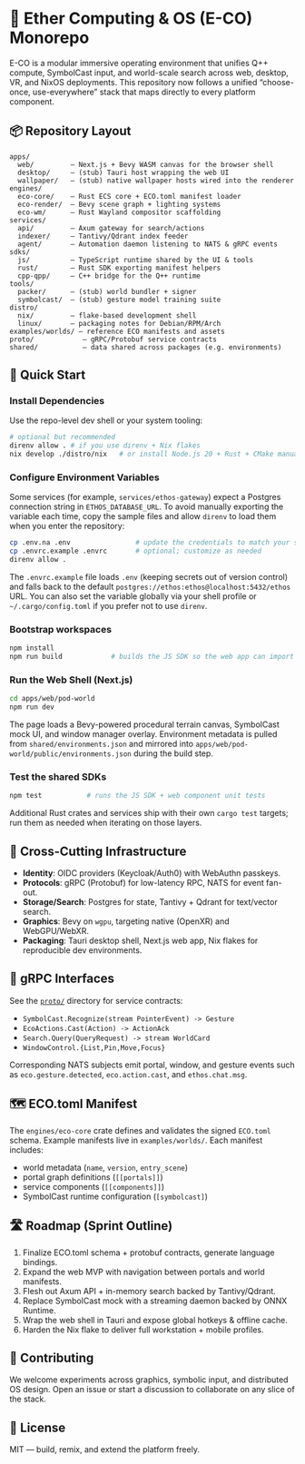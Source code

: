 # 🧠 Ether Computing & OS (E-CO) Monorepo

E-CO is a modular immersive operating environment that unifies Q++ compute, SymbolCast input, and world-scale search across web, desktop, VR, and NixOS deployments. This repository now follows a unified “choose-once, use-everywhere” stack that maps directly to every platform component.

## 📦 Repository Layout

```
apps/
  web/         – Next.js + Bevy WASM canvas for the browser shell
  desktop/     – (stub) Tauri host wrapping the web UI
  wallpaper/   – (stub) native wallpaper hosts wired into the renderer
engines/
  eco-core/    – Rust ECS core + ECO.toml manifest loader
  eco-render/  – Bevy scene graph + lighting systems
  eco-wm/      – Rust Wayland compositor scaffolding
services/
  api/         – Axum gateway for search/actions
  indexer/     – Tantivy/Qdrant index feeder
  agent/       – Automation daemon listening to NATS & gRPC events
sdks/
  js/          – TypeScript runtime shared by the UI & tools
  rust/        – Rust SDK exporting manifest helpers
  cpp-qpp/     – C++ bridge for the Q++ runtime
tools/
  packer/      – (stub) world bundler + signer
  symbolcast/  – (stub) gesture model training suite
distro/
  nix/         – flake-based development shell
  linux/       – packaging notes for Debian/RPM/Arch
examples/worlds/ – reference ECO manifests and assets
proto/            – gRPC/Protobuf service contracts
shared/           – data shared across packages (e.g. environments)
```

## 🚀 Quick Start

### Install Dependencies

Use the repo-level dev shell or your system tooling:

```bash
# optional but recommended
direnv allow . # if you use direnv + Nix flakes
nix develop ./distro/nix   # or install Node.js 20 + Rust + CMake manually
```

### Configure Environment Variables

Some services (for example, `services/ethos-gateway`) expect a Postgres
connection string in `ETHOS_DATABASE_URL`. To avoid manually exporting the
variable each time, copy the sample files and allow `direnv` to load them when
you enter the repository:

```bash
cp .env.na .env                # update the credentials to match your setup
cp .envrc.example .envrc       # optional; customize as needed
direnv allow .
```

The `.envrc.example` file loads `.env` (keeping secrets out of version control)
and falls back to the default `postgres://ethos:ethos@localhost:5432/ethos`
URL. You can also set the variable globally via your shell profile or
`~/.cargo/config.toml` if you prefer not to use `direnv`.

### Bootstrap workspaces

```bash
npm install
npm run build            # builds the JS SDK so the web app can import it
```

### Run the Web Shell (Next.js)

```bash
cd apps/web/pod-world
npm run dev
```

The page loads a Bevy-powered procedural terrain canvas, SymbolCast mock UI, and window manager overlay. Environment metadata is pulled from `shared/environments.json` and mirrored into `apps/web/pod-world/public/environments.json` during the build step.

### Test the shared SDKs

```bash
npm test           # runs the JS SDK + web component unit tests
```

Additional Rust crates and services ship with their own `cargo test` targets; run them as needed when iterating on those layers.

## 🧩 Cross-Cutting Infrastructure

- **Identity**: OIDC providers (Keycloak/Auth0) with WebAuthn passkeys.
- **Protocols**: gRPC (Protobuf) for low-latency RPC, NATS for event fan-out.
- **Storage/Search**: Postgres for state, Tantivy + Qdrant for text/vector search.
- **Graphics**: Bevy on `wgpu`, targeting native (OpenXR) and WebGPU/WebXR.
- **Packaging**: Tauri desktop shell, Next.js web app, Nix flakes for reproducible dev environments.

## 📡 gRPC Interfaces

See the [`proto/`](proto) directory for service contracts:

- `SymbolCast.Recognize(stream PointerEvent) -> Gesture`
- `EcoActions.Cast(Action) -> ActionAck`
- `Search.Query(QueryRequest) -> stream WorldCard`
- `WindowControl.{List,Pin,Move,Focus}`

Corresponding NATS subjects emit portal, window, and gesture events such as `eco.gesture.detected`, `eco.action.cast`, and `ethos.chat.msg`.

## 🗺️ ECO.toml Manifest

The `engines/eco-core` crate defines and validates the signed `ECO.toml` schema. Example manifests live in `examples/worlds/`. Each manifest includes:

- world metadata (`name`, `version`, `entry_scene`)
- portal graph definitions (`[[portals]]`)
- service components (`[[components]]`)
- SymbolCast runtime configuration (`[symbolcast]`)

## 🛣️ Roadmap (Sprint Outline)

1. Finalize ECO.toml schema + protobuf contracts, generate language bindings.
2. Expand the web MVP with navigation between portals and world manifests.
3. Flesh out Axum API + in-memory search backed by Tantivy/Qdrant.
4. Replace SymbolCast mock with a streaming daemon backed by ONNX Runtime.
5. Wrap the web shell in Tauri and expose global hotkeys & offline cache.
6. Harden the Nix flake to deliver full workstation + mobile profiles.

## 🤝 Contributing

We welcome experiments across graphics, symbolic input, and distributed OS design. Open an issue or start a discussion to collaborate on any slice of the stack.

## 🪪 License

MIT — build, remix, and extend the platform freely.
